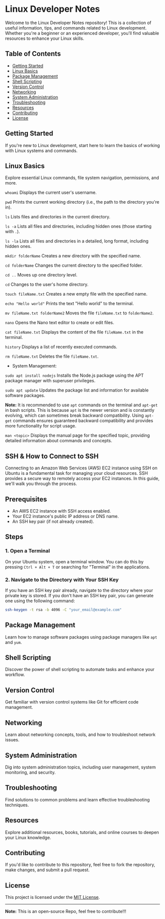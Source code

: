 # Linux Developer Notes

Welcome to the Linux Developer Notes repository! This is a collection of useful information, tips, and commands related to Linux development. Whether you're a beginner or an experienced developer, you'll find valuable resources to enhance your Linux skills.

## Table of Contents

- [Getting Started](#getting-started)
- [Linux Basics](#linux-basics)
- [Package Management](#package-management)
- [Shell Scripting](#shell-scripting)
- [Version Control](#version-control)
- [Networking](#networking)
- [System Administration](#system-administration)
- [Troubleshooting](#troubleshooting)
- [Resources](#resources)
- [Contributing](#contributing)
- [License](#license)

## Getting Started

If you're new to Linux development, start here to learn the basics of working with Linux systems and commands.

## Linux Basics

Explore essential Linux commands, file system navigation, permissions, and more.



`whoami` Displays the current user's username.

`pwd` Prints the current working directory (i.e., the path to the directory you're in).

`ls` Lists files and directories in the current directory.

`ls -a` Lists all files and directories, including hidden ones (those starting with `.`).

`ls -la` Lists all files and directories in a detailed, long format, including hidden ones.

`mkdir folderName` Creates a new directory with the specified name.

`cd folderName` Changes the current directory to the specified folder.

`cd ..` Moves up one directory level.

`cd` Changes to the user's home directory.

`touch fileName.txt` Creates a new empty file with the specified name.

`echo "Hello world"` Prints the text "Hello world" to the terminal.

`mv fileName.txt folderName2` Moves the file `fileName.txt` to `folderName2`.

`nano` Opens the Nano text editor to create or edit files.

`cat fileName.txt` Displays the content of the file `fileName.txt` in the terminal.

`history` Displays a list of recently executed commands.

`rm fileName.txt` Deletes the file `fileName.txt`.

- System Management:

`sudo apt install nodejs` Installs the Node.js package using the APT package manager with superuser privileges.

`sudo apt update` Updates the package list and information for available software packages.

**Note:** It is recommended to use `apt` commands on the terminal and `apt-get` in bash scripts. This is because `apt` is the newer version and is constantly evolving, which can sometimes break backward compatibility. Using `apt-get` commands ensures guaranteed backward compatibility and provides more functionality for script usage.

`man <topic>` Displays the manual page for the specified topic, providing detailed information about commands and concepts.


## SSH & How to Connect to SSH

Connecting to an Amazon Web Services (AWS) EC2 instance using SSH on Ubuntu is a fundamental task for managing your cloud resources. SSH provides a secure way to remotely access your EC2 instances. In this guide, we'll walk you through the process.

## Prerequisites

- An AWS EC2 instance with SSH access enabled.
- Your EC2 instance's public IP address or DNS name.
- An SSH key pair (if not already created).

## Steps

### 1. Open a Terminal

On your Ubuntu system, open a terminal window. You can do this by pressing `Ctrl + Alt + T` or searching for "Terminal" in the applications.

### 2. Navigate to the Directory with Your SSH Key

If you have an SSH key pair already, navigate to the directory where your private key is stored. If you don't have an SSH key pair, you can generate one using the following command:

```bash
ssh-keygen -t rsa -b 4096 -C "your_email@example.com"
```
## Package Management

Learn how to manage software packages using package managers like `apt` and `yum`.

## Shell Scripting

Discover the power of shell scripting to automate tasks and enhance your workflow.

## Version Control

Get familiar with version control systems like Git for efficient code management.

## Networking

Learn about networking concepts, tools, and how to troubleshoot network issues.

## System Administration

Dig into system administration topics, including user management, system monitoring, and security.

## Troubleshooting

Find solutions to common problems and learn effective troubleshooting techniques.

## Resources

Explore additional resources, books, tutorials, and online courses to deepen your Linux knowledge.

## Contributing

If you'd like to contribute to this repository, feel free to fork the repository, make changes, and submit a pull request.

## License

This project is licensed under the [MIT License](LICENSE).

---

**Note:** This is an open-source Repo, feel free to contribute!!!
